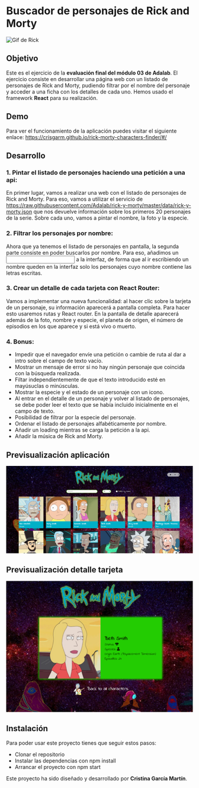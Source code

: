 # Buscador de personajes de Rick and Morty
<img alt="Gif de Rick" src="https://media.giphy.com/media/js0dt5JLCU01bvlt7d/giphy.gif" width=620px/>

## Objetivo
Este es el ejercicio de la **evaluación final del módulo 03 de Adalab**. El ejercicio consiste en desarrollar una página web con un listado de personajes de Rick and Morty, pudiendo filtrar por el nombre del personaje y acceder a una ficha con los detalles de cada uno. Hemos usado el framework **React** para su realización.

## Demo
Para ver el funcionamiento de la aplicación puedes visitar el siguiente enlace: https://crisgarm.github.io/rick-morty-characters-finder/#/

## Desarrollo

### 1. Pintar el listado de personajes haciendo una petición a una api:

En primer lugar, vamos a realizar una web con el listado de personajes de Rick and Morty. Para eso, vamos a utilizar el servicio de https://raw.githubusercontent.com/Adalab/rick-y-morty/master/data/rick-y-morty.json que nos devuelve información sobre los primeros 20 personajes de la serie. Sobre cada uno, vamos a pintar el nombre, la foto y la especie.

### 2. Filtrar los personajes por nombre:

Ahora que ya tenemos el listado de personajes en pantalla, la segunda parte consiste en poder buscarlos por nombre. Para eso, añadimos un <input> a la interfaz, de forma que al ir escribiendo un nombre queden en la interfaz solo los personajes cuyo nombre contiene las letras escritas.

### 3. Crear un detalle de cada tarjeta con React Router:

Vamos a implementar una nueva funcionalidad: al hacer clic sobre la tarjeta de un personaje, su información aparecerá a pantalla completa. Para hacer esto usaremos rutas y React router. En la pantalla de detalle aparecerá además de la foto, nombre y especie, el planeta de origen, el número de episodios en los que aparece y si está vivo o muerto.

### 4. Bonus:

- Impedir que el navegador envíe una petición o cambie de ruta al dar a intro sobre el campo de texto vacío.
- Mostrar un mensaje de error si no hay ningún personaje que coincida con la búsqueda realizada.
- Filtar independientemente de que el texto introducido esté en mayúsuclas o minúsculas.
- Mostrar la especie y el estado de un personaje con un icono.
- Al entrar en el detalle de un personaje y volver al listado de personajes, se debe poder leer el texto que se había incluido inicialmente en el campo de texto.
- Posibilidad de filtrar por la especie del personaje.
- Ordenar el listado de personajes alfabéticamente por nombre.
- Añadir un loading mientras se carga la petición a la api.
- Añadir la música de Rick and Morty.

## Previsualización aplicación

<img alt="Previsualización aplicación" title="Previsualización aplicación" src="src/images/proyecto-evaluacion-final.PNG" width=620px/>

## Previsualización detalle tarjeta

<img alt="Previsualización detalle tarjeta" title="Previsualización detalle tarjeta" src="src/images/proyecto-evaluacion-final-detalle.PNG" width=620px/>

## Instalación

Para poder usar este proyecto tienes que seguir estos pasos:
- Clonar el repositorio
- Instalar las dependencias con npm install
- Arrancar el proyecto con npm start


Este proyecto ha sido diseñado y desarrollado por **Cristina García Martín**.
